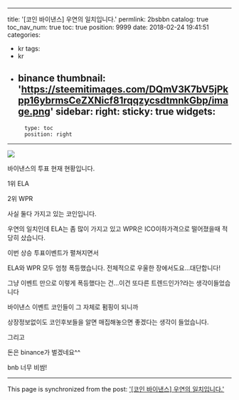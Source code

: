 
---
title: '[코인 바이낸스] 우연의 일치입니다.'
permlink: 2bsbbn
catalog: true
toc_nav_num: true
toc: true
position: 9999
date: 2018-02-24 19:41:51
categories:
- kr
tags:
- kr
- binance
thumbnail: 'https://steemitimages.com/DQmV3K7bV5jPkpp16ybrmsCeZXNicf81rqqzycsdtmnkGbp/image.png'
sidebar:
    right:
        sticky: true
widgets:
    -
        type: toc
        position: right
---


![](https://steemitimages.com/DQmV3K7bV5jPkpp16ybrmsCeZXNicf81rqqzycsdtmnkGbp/image.png)

바이낸스의 투표 현재 현황입니다.

1위 ELA

2위 WPR

사실 둘다 가지고 있는 코인입니다.

우연의 일치인데 ELA는 좀 많이 가지고 있고  WPR은 ICO이하가격으로 떨어졌을때 적당히 샀습니다.

이번 상승 투표이벤트가 펼쳐지면서

ELA와 WPR 모두 엄청 폭등했습니다. 전체적으로 우울한 장에서도요...대단합니다!

그냥 이벤트 만으로 이렇게 폭등했다는 건...이건 또다른 트렌드인가?라는 생각이들었습니다

 바이낸스 이벤트 코인들이 그 자체로 펌핑이 되니까 

상장정보없이도 코인후보들을 알면 매집해놓으면 좋겠다는 생각이 들었습니다.


그리고

돈은 binance가 벌겠네요^^

bnb 너무 비쌈!

- - -

This page is synchronized from the post: ['[코인 바이낸스] 우연의 일치입니다.'](https://steemit.com/@virus707/2bsbbn)

